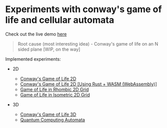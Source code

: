 # Experiments with conway's game of life and cellular automata

Check out the live demo [here](https://priyavkaneria.github.io/experiments-with-game-of-life/)

> Root cause (most interesting idea) - Conway's game of life on an N sided plane [WIP, on the way]

Implemented experiments:

- 2D
  - [Conway's Game of Life 2D](https://priyavkaneria.github.io/experiments-with-game-of-life/conwaysgol2D)
  - [Conway's Game of Life 2D [Using Rust + WASM (WebAssembly)]](https://priyavkaneria.github.io/experiments-with-game-of-life/conwaysgol2D-wasm)
  - [Game of Life in Rhombic 2D Grid](https://priyavkaneria.github.io/experiments-with-game-of-life/rhombicgol2D)
  - [Game of Life in Isometric 2D Grid](https://priyavkaneria.github.io/experiments-with-game-of-life/isometricgol2D)

- 3D
  - [Conway's Game of Life 3D](https://priyavkaneria.github.io/experiments-with-game-of-life/conwaysgol3D)
  - [Quantum Computing Automata](https://priyavkaneria.github.io/experiments-with-game-of-life/qcautomata)
